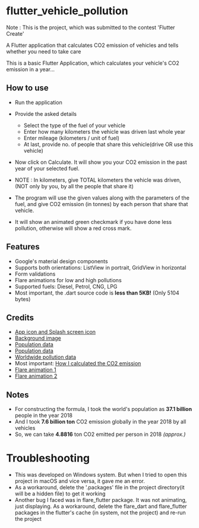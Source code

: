 # flutter_vehicle_pollution

Note : This is the project, which was submitted to the contest 'Flutter Create'

A Flutter application that calculates CO2 emission of vehicles and tells whether you need to take care

This is a basic Flutter Application, which calculates your vehicle's CO2 emission in a year...

## How to use

- Run the application
- Provide the asked details
  - Select the type of the fuel of your vehicle
  - Enter how many kilometers the vehicle was driven last whole year
  - Enter mileage (kilometers / unit of fuel)
  - At last, provide no. of people that share this vehicle(drive OR use this vehicle)
- Now click on Calculate. It will show you your CO2 emission in the past year of your selected fuel.

- NOTE : In kilometers, give TOTAL kilometers the vehicle was driven, (NOT only by you, by all the people that share it)

- The program will use the given values along with the parameters of the fuel, and give CO2 emission (in tonnes) by each person that share that vehicle.

- It will show an animated green checkmark if you have done less pollution, otherwise will show a red cross mark.

## Features

- Google's material design components
- Supports both orientations: ListView in portrait, GridView in horizontal
- Form validations
- Flare animations for low and high pollutions
- Supported fuels: Diesel, Petrol, CNG, LPG
- Most important, the .dart source code is **less than 5KB!** (Only 5104 bytes)

##
## Credits

- [App icon and Splash screen icon](https://www.flaticon.com/free-icon/co2_1280979#term=car%20co2&page=1&position=20)
- [Background image](https://smedia2.intoday.in/btmt/images/stories/pollution_660_072418053541.jpg)
- [Population data](http://www.worldometers.info/world-population/)
- [Population data](https://www.prb.org/2018-world-population-data-sheet-with-focus-on-changing-age-structures/)
- [Worldwide pollution data](https://www.scientificamerican.com/article/co2-emissions-reached-an-all-time-high-in-2018/)
- Most important: [How I calculated the CO2 emission](http://ecoscore.be/en/info/ecoscore/co2)
- [Flare animation 1](https://www.2dimensions.com/a/innocent/files/flare/status_error)
- [Flare animation 2](https://www.2dimensions.com/a/innocent/files/flare/status_success)


## Notes

- For constructing the formula, I took the world's population as **37.1 billion** people in the year 2018
- And I took **7.6 billion ton** CO2 emission globally in the year 2018 by all vehicles
- So, we can take **4.8816** ton CO2 emitted per person in 2018 *(approx.)*


# Troubleshooting

- This was developed on Windows system. But when I tried to open this project in macOS and vice versa, it gave me an error.
- As a workaround, delete the '.packages' file in the project directory(it will be a hidden file) to get it working
- Another bug I faced was in flare_flutter package. It was not animating, just displaying. As a workaround, delete the flare_dart and flare_flutter packages in the flutter's cache (in system, not the project) and re-run the project




